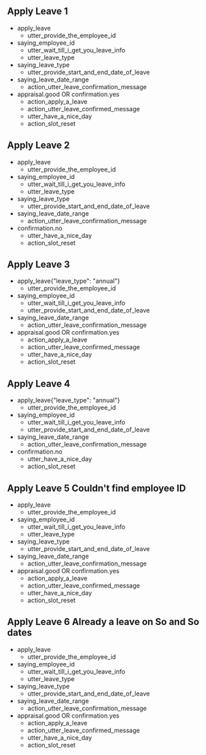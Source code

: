 ## Apply Leave 1
* apply_leave
    - utter_provide_the_employee_id
* saying_employee_id
    - utter_wait_till_i_get_you_leave_info
    - utter_leave_type
* saying_leave_type
    - utter_provide_start_and_end_date_of_leave
* saying_leave_date_range
    - action_utter_leave_confirmation_message
* appraisal.good OR confirmation.yes
    - action_apply_a_leave
    - action_utter_leave_confirmed_message
    - utter_have_a_nice_day
    - action_slot_reset

## Apply Leave 2
* apply_leave
    - utter_provide_the_employee_id
* saying_employee_id
    - utter_wait_till_i_get_you_leave_info
    - utter_leave_type
* saying_leave_type
    - utter_provide_start_and_end_date_of_leave
* saying_leave_date_range
    - action_utter_leave_confirmation_message
* confirmation.no
    - utter_have_a_nice_day
    - action_slot_reset

## Apply Leave 3
* apply_leave{"leave_type": "annual"}
    - utter_provide_the_employee_id
* saying_employee_id
    - utter_wait_till_i_get_you_leave_info
    - utter_provide_start_and_end_date_of_leave
* saying_leave_date_range
    - action_utter_leave_confirmation_message
* appraisal.good OR confirmation.yes
    - action_apply_a_leave
    - action_utter_leave_confirmed_message
    - utter_have_a_nice_day
    - action_slot_reset

## Apply Leave 4
* apply_leave{"leave_type": "annual"}
    - utter_provide_the_employee_id
* saying_employee_id
    - utter_wait_till_i_get_you_leave_info
    - utter_provide_start_and_end_date_of_leave
* saying_leave_date_range
    - action_utter_leave_confirmation_message
* confirmation.no
    - utter_have_a_nice_day
    - action_slot_reset

## Apply Leave 5 Couldn't find employee ID
* apply_leave
    - utter_provide_the_employee_id
* saying_employee_id
    - utter_wait_till_i_get_you_leave_info
    - utter_leave_type
* saying_leave_type
    - utter_provide_start_and_end_date_of_leave
* saying_leave_date_range
    - action_utter_leave_confirmation_message
* appraisal.good OR confirmation.yes
    - action_apply_a_leave
    - action_utter_leave_confirmed_message
    - utter_have_a_nice_day
    - action_slot_reset

## Apply Leave 6 Already a leave on So and So dates
* apply_leave
    - utter_provide_the_employee_id
* saying_employee_id
    - utter_wait_till_i_get_you_leave_info
    - utter_leave_type
* saying_leave_type
    - utter_provide_start_and_end_date_of_leave
* saying_leave_date_range
    - action_utter_leave_confirmation_message
* appraisal.good OR confirmation.yes
    - action_apply_a_leave
    - action_utter_leave_confirmed_message
    - utter_have_a_nice_day
    - action_slot_reset

